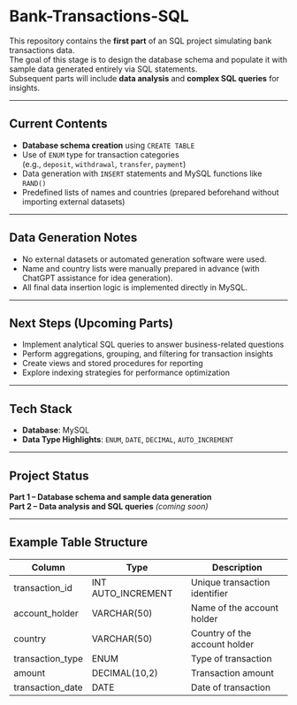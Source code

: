 # Bank-Transactions-SQL

This repository contains the **first part** of an SQL project simulating bank transactions data.  
The goal of this stage is to design the database schema and populate it with sample data generated entirely via SQL statements.  
Subsequent parts will include **data analysis** and **complex SQL queries** for insights.

---

## Current Contents

- **Database schema creation** using `CREATE TABLE`
- Use of `ENUM` type for transaction categories  
  (e.g., `deposit`, `withdrawal`, `transfer`, `payment`)
- Data generation with `INSERT` statements and MySQL functions like `RAND()`  
- Predefined lists of names and countries (prepared beforehand without importing external datasets)

---

## Data Generation Notes

- No external datasets or automated generation software were used.  
- Name and country lists were manually prepared in advance (with ChatGPT assistance for idea generation).  
- All final data insertion logic is implemented directly in MySQL.

---

## Next Steps (Upcoming Parts)

- Implement analytical SQL queries to answer business-related questions
- Perform aggregations, grouping, and filtering for transaction insights
- Create views and stored procedures for reporting
- Explore indexing strategies for performance optimization

---

## Tech Stack

- **Database**: MySQL  
- **Data Type Highlights**: `ENUM`, `DATE`, `DECIMAL`, `AUTO_INCREMENT`

---

## Project Status

**Part 1 – Database schema and sample data generation**   
**Part 2 – Data analysis and SQL queries** *(coming soon)*

---

## Example Table Structure

| Column           | Type                | Description                      |
|------------------|---------------------|----------------------------------|
| transaction_id   | INT AUTO_INCREMENT  | Unique transaction identifier   |
| account_holder   | VARCHAR(50)         | Name of the account holder      |
| country          | VARCHAR(50)         | Country of the account holder   |
| transaction_type | ENUM                | Type of transaction             |
| amount           | DECIMAL(10,2)       | Transaction amount              |
| transaction_date | DATE                | Date of transaction             |
